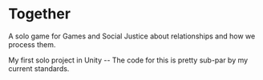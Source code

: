 # Together
A solo game for Games and Social Justice about relationships and how we process them. 

My first solo project in Unity -- The code for this is pretty sub-par by my current standards. 
